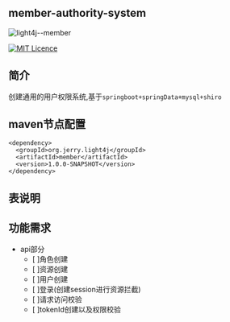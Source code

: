 ## member-authority-system

![light4j--member](https://img.shields.io/badge/light4j--member-1.0.0-yellowgreen.svg)

[![MIT Licence](https://badges.frapsoft.com/os/mit/mit.svg?v=103)](https://opensource.org/licenses/mit-license.php)


## 简介
创建通用的用户权限系统,基于`springboot+springData+mysql+shiro`

## maven节点配置
```
<dependency>
  <groupId>org.jerry.light4j</groupId>
  <artifactId>member</artifactId>
  <version>1.0.0-SNAPSHOT</version>
</dependency>
```

## 表说明

## 功能需求
  * api部分
    - [ ]角色创建
    - [ ]资源创建
    - [ ]用户创建
    - [ ]登录(创建session进行资源拦截)
    - [ ]请求访问校验
    - [ ]tokenId创建以及权限校验
